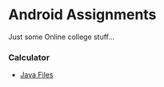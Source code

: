 # Android Assignments

Just some Online college stuff...

### Calculator

-   [Java Files](./Calculator/app/src/main/java/com/arshshaikh/calculator)
